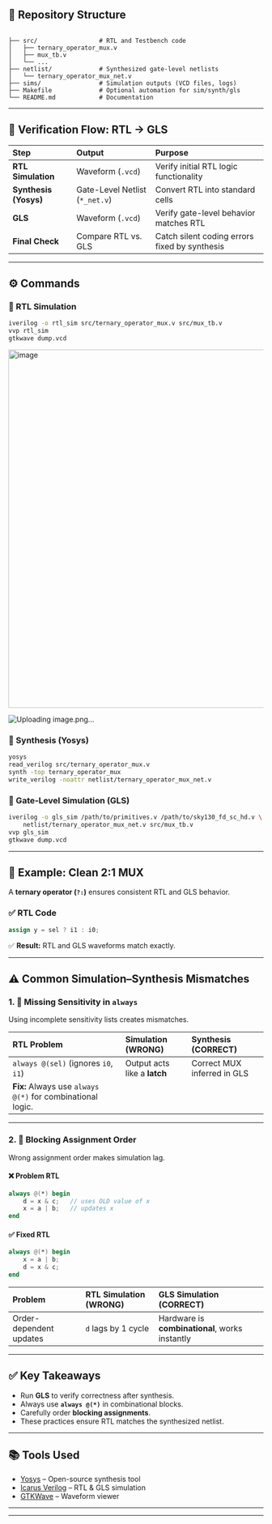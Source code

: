 
## 📂 Repository Structure

```

├── src/                 # RTL and Testbench code
│   ├── ternary_operator_mux.v
│   ├── mux_tb.v
│   └── ...
├── netlist/             # Synthesized gate-level netlists
│   └── ternary_operator_mux_net.v
├── sims/                # Simulation outputs (VCD files, logs)
├── Makefile             # Optional automation for sim/synth/gls
└── README.md            # Documentation

````

---

## 🔄 Verification Flow: RTL → GLS

| Step | Output | Purpose |
| :--- | :--- | :--- |
| **RTL Simulation** | Waveform (`.vcd`) | Verify initial RTL logic functionality |
| **Synthesis (Yosys)** | Gate-Level Netlist (`*_net.v`) | Convert RTL into standard cells |
| **GLS** | Waveform (`.vcd`) | Verify gate-level behavior matches RTL |
| **Final Check** | Compare RTL vs. GLS | Catch silent coding errors fixed by synthesis |

---

## ⚙️ Commands

### 🔹 RTL Simulation

```bash
iverilog -o rtl_sim src/ternary_operator_mux.v src/mux_tb.v
vvp rtl_sim
gtkwave dump.vcd
````


<img width="1546" height="708" alt="image" src="https://github.com/user-attachments/assets/9a11c0aa-3570-484d-ba0c-98c8423d5d72" />

![Uploading image.png…]()


### 🔹 Synthesis (Yosys)

```bash
yosys
read_verilog src/ternary_operator_mux.v
synth -top ternary_operator_mux
write_verilog -noattr netlist/ternary_operator_mux_net.v
```

### 🔹 Gate-Level Simulation (GLS)

```bash
iverilog -o gls_sim /path/to/primitives.v /path/to/sky130_fd_sc_hd.v \
    netlist/ternary_operator_mux_net.v src/mux_tb.v
vvp gls_sim
gtkwave dump.vcd
```

---

## 🧩 Example: Clean 2:1 MUX

A **ternary operator (`?:`)** ensures consistent RTL and GLS behavior.

### ✅ RTL Code

```verilog
assign y = sel ? i1 : i0;
```

✅ **Result:** RTL and GLS waveforms match exactly.

---

## ⚠️ Common Simulation–Synthesis Mismatches

### 1. 🛑 Missing Sensitivity in `always`

Using incomplete sensitivity lists creates mismatches.

| RTL Problem                                                | Simulation (WRONG)           | Synthesis (CORRECT)         |
| :--------------------------------------------------------- | :--------------------------- | :-------------------------- |
| `always @(sel)` (ignores `i0`, `i1`)                       | Output acts like a **latch** | Correct MUX inferred in GLS |
| **Fix:** Always use `always @(*)` for combinational logic. |                              |                             |

---

### 2. 🔄 Blocking Assignment Order

Wrong assignment order makes simulation lag.

#### ❌ Problem RTL

```verilog
always @(*) begin
    d = x & c;   // uses OLD value of x
    x = a | b;   // updates x
end
```

#### ✅ Fixed RTL

```verilog
always @(*) begin
    x = a | b;
    d = x & c;
end
```

| Problem                 | RTL Simulation (WRONG) | GLS Simulation (CORRECT)                       |
| :---------------------- | :--------------------- | :--------------------------------------------- |
| Order-dependent updates | `d` lags by 1 cycle    | Hardware is **combinational**, works instantly |

---

## ✅ Key Takeaways

* Run **GLS** to verify correctness after synthesis.
* Always use **`always @(*)`** in combinational blocks.
* Carefully order **blocking assignments**.
* These practices ensure RTL matches the synthesized netlist.

---

## 📚 Tools Used

* [Yosys](https://yosyshq.net/yosys/) – Open-source synthesis tool
* [Icarus Verilog](http://iverilog.icarus.com/) – RTL & GLS simulation
* [GTKWave](http://gtkwave.sourceforge.net/) – Waveform viewer

---


---

```


